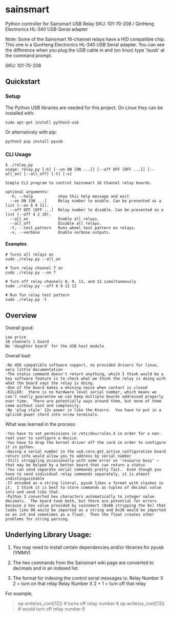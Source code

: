 # sainsmart
Python controller for Sainsmart USB Relay SKU: 101-70-208 / QinHeng Electronics HL-340 USB-Serial adapter

Note: 
Some of the Sainsmart 16-channel relays have a HID compatible chip.  This one is a QunHeng Electronics HL-340 USB Serial adapter.  You can see the difference when you plug the USB cable in and (on linux) type 'lsusb' at the command prompt.


SKU: 101-70-208

## Quickstart
### Setup
The Python USB libraries are needed for this project. On Linux they can be installed with:
```
sudo apt-get install python3-usb
```
Or alternatively with pip:
```
python3 pip install pyusb
```

### CLI Usage
```
$ ./relay.py
usage: relay.py [-h] [--on ON [ON ...]] [--off OFF [OFF ...]] [--all_on] [--all_off] [-t] [-v]

Simple CLI program to control Sainsmart 16 Channel relay boards.

optional arguments:
  -h, --help           show this help message and exit
  --on ON [ON ...]     Relay number to enable. Can be presented as a list (--on 6 9 11).
  --off OFF [OFF ...]  Relay number to disable. Can be presented as a list (--off 4 2 10).
  --all_on             Enable all relays.
  --all_off            Disable all relays.
  -t, --test_pattern   Runs wheel test pattern on relays.
  -v, --verbose        Enable verbose outputs.
```
#### Examples
```
# Turns all relays on
sudo ./relay.py --all_on

# Turn relay channel 7 on
sudo ./relay.py --on 7

# Turn off relay channels 8, 9, 11, and 12 simultaneously
sudo ./relay.py --off 8 9 11 12

# Run fun relay test pattern
sudo ./relay.py -t
````

## Overview
Overall good:

    Low price
    16 channels 1 board
    No 'daughter board' for the USB host module


Overall bad:

    -No HID compatible software support, no provided drivers for linux, very little documentation
    -The status command doesn't return anything, which I think would be a key software feature is to check what we think the relay is doing with what the board says the relay is doing.
    -One of the board makes a whining noise when contact is closed
    -KILLER:  there is no hardware level serial number, which means we can't really guarantee we can keep multiple boards addressed properly over time.  There are potentially ways around them, but none of them come without cost and complexity.
    -No 'plug style' 12v power in like the Knacro.  You have to put in a spliced power chord into screw terminals.


What was learned in the process:

    -You have to set permissions in /etc/dev/rules.d in order for a non-root user to configure a device.
    -You have to drop the kernel driver off the card in order to configure it in python.
    -Having a serial number in the usb.core.get_active_configuration board return info would allow you to address by serial number
    -Still struggling occasionally with some error on 'resource busy' — that may be helped by a better board that can return a status
    -You can send separate serial commands pretty fast.  Even though you have to send individual relay commands separately, it is almost indistinguishable
    -If encoded as a string literal, pyusb likes a format with slashes in it.  I think it is best to store commands as tuples of decimal value ints and send like that.
    -Python 3 converted hex characters automatically to integer value decimals.  The board took both, but there are potential for errors because a hex value provided by sainsmart (0x0A stripping the 0x) that looks like 0A would be imported as a string and 0x30 would be imported as an int and sometimes as a float.  Then the float creates other problems for string parsing.

## Underlying Library Usage:
1. You may need to install certain dependencies and/or libraries for pyusb (YMMV)

2. The hex commands from the Sainsmart wiki page are converted to decimals and in an indexed list.

3. The format for indexing the control serial messages is: 
Relay Number X 2 = turn on that relay
Relay Number X 2 + 1 = turn off that relay

For example, 
> ep.write(ss_cont[12])     # turns off relay number 6
> ep.write(ss_cont[13])     # would turn off relay number 6  

